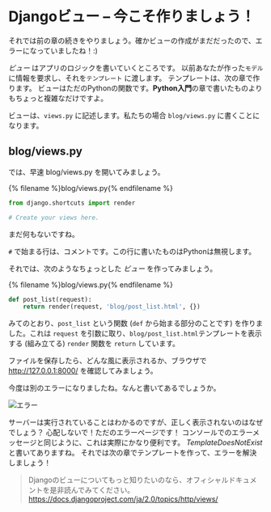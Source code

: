 # Djangoビュー – 今こそ作りましょう！

それでは前の章の続きをやりましょう。確かビューの作成がまだだったので、エラーになっていましたね！:)

*ビュー* はアプリのロジックを書いていくところです。 以前あなたが作った`モデル`に情報を要求し、それを`テンプレート` に渡します。 テンプレートは、次の章で作ります。 ビューはただのPythonの関数です。**Python入門**の章で書いたものよりもちょっと複雑なだけですよ。

ビューは、`views.py` に記述します。私たちの場合 `blog/views.py` に書くことになります。

## blog/views.py

では、早速 blog/views.py を開いてみましょう。

{% filename %}blog/views.py{% endfilename %}

```python
from django.shortcuts import render

# Create your views here.
```

まだ何もないですね。

`#` で始まる行は、コメントです。この行に書いたものはPythonは無視します。

それでは、次のようなちょっとした *ビュー* を作ってみましょう。

{% filename %}blog/views.py{% endfilename %}

```python
def post_list(request):
    return render(request, 'blog/post_list.html', {})
```

みてのとおり、`post_list` という関数 (`def` から始まる部分のことです) を作りました。これは `request` を引数に取り、`blog/post_list.html`テンプレートを表示する (組み立てる) `render` 関数を `return` しています。

ファイルを保存したら、どんな風に表示されるか、ブラウザで http://127.0.0.1:8000/ を確認してみましょう。

今度は別のエラーになりましたね。なんと書いてあるでしょうか。

![エラー](images/error.png)

サーバーは実行されていることはわかるのですが、正しく表示されないのはなぜでしょう？ 心配しないで！ただのエラーページです！ コンソールでのエラーメッセージと同じように、これは実際にかなり便利です。 *TemplateDoesNotExist* と書いてありますね。 それでは次の章でテンプレートを作って、エラーを解決しましょう！

> Djangoのビューについてもっと知りたいのなら、オフィシャルドキュメントを是非読んでみてください。 https://docs.djangoproject.com/ja/2.0/topics/http/views/